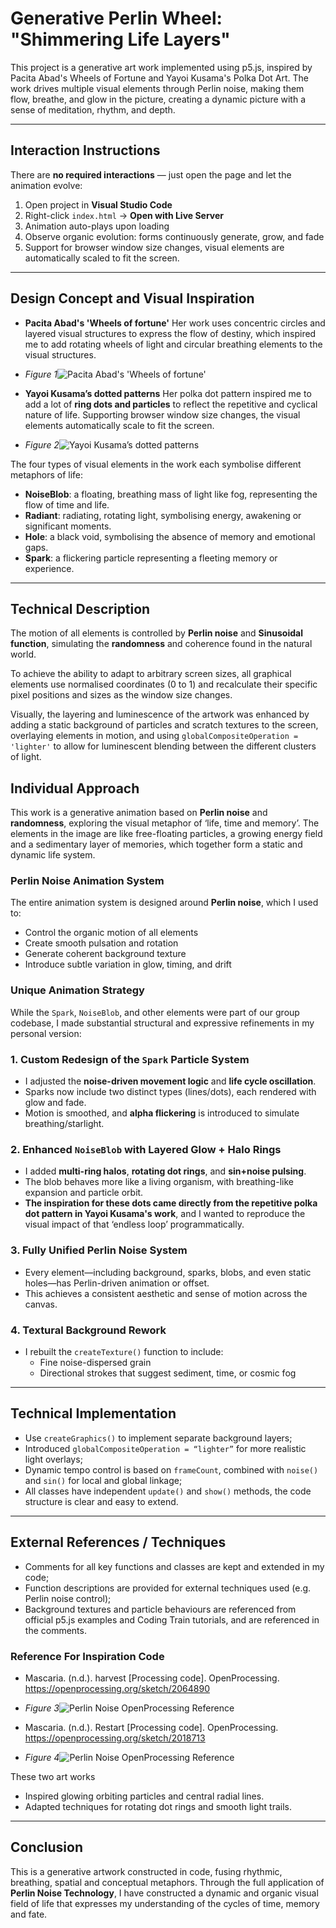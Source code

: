 # Generative Perlin Wheel: "Shimmering Life Layers" 
This project is a generative art work implemented using p5.js, inspired by Pacita Abad's Wheels of Fortune and Yayoi Kusama's Polka Dot Art. The work drives multiple visual elements through Perlin noise, making them flow, breathe, and glow in the picture, creating a dynamic picture with a sense of meditation, rhythm, and depth.

---


## Interaction Instructions
There are **no required interactions** — just open the page and let the animation evolve:
1. Open project in **Visual Studio Code**  
2. Right-click `index.html` → **Open with Live Server**  
3. Animation auto-plays upon loading  
4. Observe organic evolution: forms continuously generate, grow, and fade  
5. Support for browser window size changes, visual elements are automatically scaled to fit the screen.

---



## Design Concept and Visual Inspiration

- **Pacita Abad's 'Wheels of fortune'** 
Her work uses concentric circles and layered visual structures to express the flow of destiny, which inspired me to add rotating wheels of light and circular breathing elements to the visual structures.
- _Figure 1_![Pacita Abad's 'Wheels of fortune'](images/Pacita-Abad-Wheels-of-fortune.jpg)

- **Yayoi Kusama’s dotted patterns**
Her polka dot pattern inspired me to add a lot of **ring dots and particles** to reflect the repetitive and cyclical nature of life. Supporting browser window size changes, the visual elements automatically scale to fit the screen.
- _Figure 2_![Yayoi Kusama’s dotted patterns](images/PolkaDotInstallation.jpg)

The four types of visual elements in the work each symbolise different metaphors of life:

- **NoiseBlob**: a floating, breathing mass of light like fog, representing the flow of time and life.
- **Radiant**: radiating, rotating light, symbolising energy, awakening or significant moments.
- **Hole**: a black void, symbolising the absence of memory and emotional gaps.
- **Spark**: a flickering particle representing a fleeting memory or experience.

---

## Technical Description

The motion of all elements is controlled by **Perlin noise** and **Sinusoidal function**, simulating the **randomness** and coherence found in the natural world.

To achieve the ability to adapt to arbitrary screen sizes, all graphical elements use normalised coordinates (0 to 1) and recalculate their specific pixel positions and sizes as the window size changes.

Visually, the layering and luminescence of the artwork was enhanced by adding a static background of particles and scratch textures to the screen, overlaying elements in motion, and using `globalCompositeOperation = 'lighter'` to allow for luminescent blending between the different clusters of light.


## Individual Approach

This work is a generative animation based on **Perlin noise** and **randomness**, exploring the visual metaphor of ‘life, time and memory’. The elements in the image are like free-floating particles, a growing energy field and a sedimentary layer of memories, which together form a static and dynamic life system.

### Perlin Noise Animation System
The entire animation system is designed around **Perlin noise**, which I used to:

- Control the organic motion of all elements
- Create smooth pulsation and rotation
- Generate coherent background texture
- Introduce subtle variation in glow, timing, and drift

### Unique Animation Strategy

While the `Spark`, `NoiseBlob`, and other elements were part of our group codebase, I made substantial structural and expressive refinements in my personal version:

### 1. Custom Redesign of the `Spark` Particle System

- I adjusted the **noise-driven movement logic** and **life cycle oscillation**.
- Sparks now include two distinct types (lines/dots), each rendered with glow and fade.
- Motion is smoothed, and **alpha flickering** is introduced to simulate breathing/starlight.

### 2. Enhanced `NoiseBlob` with Layered Glow + Halo Rings

- I added **multi-ring halos**, **rotating dot rings**, and **sin+noise pulsing**.
- The blob behaves more like a living organism, with breathing-like expansion and particle orbit.
- **The inspiration for these dots came directly from the repetitive polka dot pattern in Yayoi Kusama's work**, and I wanted to reproduce the visual impact of that ‘endless loop’ programmatically.

### 3. Fully Unified Perlin Noise System

- Every element—including background, sparks, blobs, and even static holes—has Perlin-driven animation or offset.
- This achieves a consistent aesthetic and sense of motion across the canvas.

### 4. Textural Background Rework

- I rebuilt the `createTexture()` function to include:
  - Fine noise-dispersed grain
  - Directional strokes that suggest sediment, time, or cosmic fog


---

## Technical Implementation

- Use `createGraphics()` to implement separate background layers;
- Introduced `globalCompositeOperation = “lighter”` for more realistic light overlays;
- Dynamic tempo control is based on `frameCount`, combined with `noise()` and `sin()` for local and global linkage;
- All classes have independent `update()` and `show()` methods, the code structure is clear and easy to extend.

---

## External References / Techniques

- Comments for all key functions and classes are kept and extended in my code;
- Function descriptions are provided for external techniques used (e.g. Perlin noise control);
- Background textures and particle behaviours are referenced from official p5.js examples and Coding Train tutorials, and are referenced in the comments.

### Reference For Inspiration Code
- Mascaria. (n.d.). harvest [Processing code]. OpenProcessing. https://openprocessing.org/sketch/2064890
- _Figure 3_![Perlin Noise OpenProcessing Reference](images/openprocessing.gif)

- Mascaria. (n.d.). Restart [Processing code]. OpenProcessing. https://openprocessing.org/sketch/2018713
- _Figure 4_![Perlin Noise OpenProcessing Reference](images/blueperlinnoise.gif)

These two art works
- Inspired glowing orbiting particles and central radial lines.
- Adapted techniques for rotating dot rings and smooth light trails.

---

## Conclusion
This is a generative artwork constructed in code, fusing rhythmic, breathing, spatial and conceptual metaphors. Through the full application of **Perlin Noise Technology**, I have constructed a dynamic and organic visual field of life that expresses my understanding of the cycles of time, memory and fate.